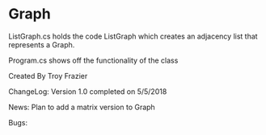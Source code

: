# Graph
ListGraph.cs holds the code ListGraph which creates an adjacency list that represents a Graph.

Program.cs shows off the functionality of the class

Created By Troy Frazier

ChangeLog:
Version 1.0 completed on 5/5/2018

News:
Plan to add a matrix version to Graph

Bugs:
